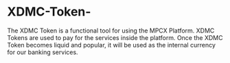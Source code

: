 # XDMC-Token-
The XDMC Token is a functional tool for using the MPCX Platform. XDMC Tokens are used to pay for the services inside the platform. Once the XDMC Token becomes liquid and popular, it will be used as the internal currency for our banking services.
